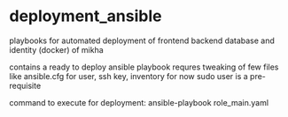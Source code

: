 # deployment_ansible
playbooks for automated deployment of frontend backend database and identity (docker) of mikha

contains a ready to deploy ansible playbook
requres tweaking of few files like ansible.cfg for user, ssh key, inventory 
for now sudo user is a pre-requisite 

command to execute for deployment: ansible-playbook role_main.yaml
